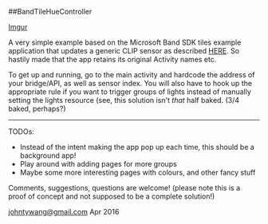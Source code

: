 ##BandTileHueController

[Imgur](http://i.imgur.com/EHlKZxy.gifv)


A very simple example based on the Microsoft Band SDK tiles example application that updates a generic CLIP sensor as described [HERE](http://www.developers.meethue.com/documentation/how-use-ip-sensors). So hastily made that the app retains its original Activity names etc.

To get up and running, go to the main activity and hardcode the address of your bridge/API, as well as sensor index. You will also have to hook up the appropriate rule if you want to trigger groups of lights instead of manually setting the lights resource (see, this solution isn't *that* half baked. (3/4 baked, perhaps?)

---

TODOs:

- Instead of the intent making the app pop up each time, this should be a background app!
- Play around with adding pages for more groups
- Maybe some more interesting pages with colours, and other fancy stuff

Comments, suggestions, questions are welcome! (please note this is a proof of concept and not supposed to be a complete solution!)

johntywang@gmail.com
Apr 2016
